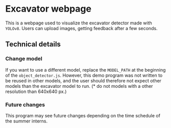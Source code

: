 # Excavator webpage
This is a webpage used to visualize the excavator detector made with `YOLOv8`. Users can upload images, getting feedback after a few seconds.


## Technical details
### Change model
If you want to use a different model, replace the `MODEL_PATH` at the beginning of the `object_detector.js`. However, this demo program was not written to be reused in other models, and the user should therefore not expect other models than the excavator model to run. (* do not models with a other resolution than 640x640 px.)

### Future changes
This program may see future changes depending on the time schedule of the summer interns.
